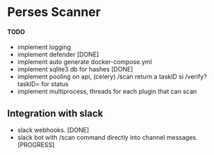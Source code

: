 # Perses Scanner

#### TODO
- implement logging
- implement defender [DONE]
- implement auto generate docker-compose.yml
- implement sqlite3 db for hashes [DONE]
- implement pooling on api, (celery) /scan return a taskID si /verify?taskID= for status
- implement multiprocess, threads for each plugin that can scan

## Integration with slack
- slack webhooks. [DONE]
- slack bot with /scan command directly into channel messages. [PROGRESS]